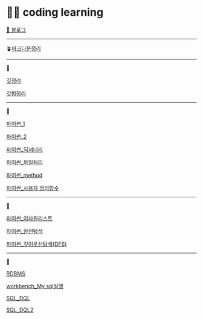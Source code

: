 # 🙋‍♀️ coding learning

[🌊 블로그](https://jins-coadinglearn.tistory.com/)

---

🪴[마크다운정리](https://github.com/badajinsee/TIL/blob/main/coading%20learning/markdown.md)

---

👒

[깃정리](https://github.com/badajinsee/TIL/blob/main/coading%20learning/Git/git.md)

[깃헙정리](https://github.com/badajinsee/TIL/blob/main/coading%20learning/Git/github.md)

---

👒

[파이썬\_1](https://github.com/badajinsee/TIL/blob/main/coading%20learning/%ED%8C%8C%EC%9D%B4%EC%8D%AC_%EA%B8%B0%EB%B3%B8/python.md)

[파이썬\_2](<https://github.com/badajinsee/TIL/blob/main/coading%20learning/%ED%8C%8C%EC%9D%B4%EC%8D%AC_%EA%B8%B0%EB%B3%B8/python(2).md>)

[파이썬\_딕셔너리](https://github.com/badajinsee/TIL/blob/main/coading%20learning/%ED%8C%8C%EC%9D%B4%EC%8D%AC_%EA%B8%B0%EB%B3%B8/Dictionary.md)

[파이썬\_파일처리](https://github.com/badajinsee/TIL/blob/main/coading%20learning/%ED%8C%8C%EC%9D%B4%EC%8D%AC_%EA%B8%B0%EB%B3%B8/file.md)

[파이썬\_method](https://github.com/badajinsee/TIL/blob/main/coading%20learning/%ED%8C%8C%EC%9D%B4%EC%8D%AC_%EA%B8%B0%EB%B3%B8/method.md)

[파이썬\_사용자 정의함수](https://github.com/badajinsee/TIL/blob/main/coading%20learning/%ED%8C%8C%EC%9D%B4%EC%8D%AC_%EA%B8%B0%EB%B3%B8/%20define%20function.md)

---

👒

[파이썬\_이차원리스트](https://github.com/badajinsee/TIL/blob/main/coading%20learning/%ED%8C%8C%EC%9D%B4%EC%8D%AC_%EC%95%8C%EA%B3%A0%EB%A6%AC%EC%A6%98/2list.md)

[파이썬\_완전탐색](https://github.com/badajinsee/TIL/blob/main/coading%20learning/%ED%8C%8C%EC%9D%B4%EC%8D%AC_%EC%95%8C%EA%B3%A0%EB%A6%AC%EC%A6%98/echaustive%20search.md)

[파이썬\_깊이우선탐색(DFS)](https://github.com/badajinsee/TIL/blob/main/coading%20learning/%ED%8C%8C%EC%9D%B4%EC%8D%AC_%EC%95%8C%EA%B3%A0%EB%A6%AC%EC%A6%98/DFS.md)

---

👒

[RDBMS](https://github.com/badajinsee/TIL/blob/main/coading%20learning/Data_base/First.md)

[workbench_My sql실행](https://github.com/badajinsee/TIL/blob/main/coading%20learning/Data_base/workbench.md)

[SQL_DQL](https://github.com/badajinsee/TIL/blob/main/coading%20learning/Data_base/Sql.md)

[SQL_DQL2](https://github.com/badajinsee/TIL/blob/main/coading%20learning/Data_base/DQL_2.md)
